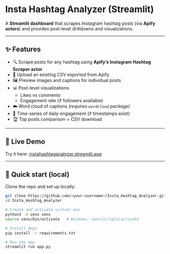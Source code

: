 # Insta Hashtag Analyzer (Streamlit)

A **Streamlit dashboard** that scrapes Instagram hashtag posts (via **Apify actors**) and provides post-level drilldowns and visualizations.

---

## ✨ Features
- 🔍 Scrape posts for any hashtag using **Apify’s Instagram Hashtag Scraper actor**  
- 📂 Upload an existing CSV exported from Apify  
- 🖼️ Preview images and captions for individual posts  
- 📊 Post-level visualizations:
  - Likes vs comments  
  - Engagement rate (if followers available)  
- ☁️ Word cloud of captions *(requires `wordcloud` package)*  
- 📆 Time-series of daily engagement (if timestamps exist)  
- 🏆 Top posts comparison + CSV download  

---

## 🚀 Live Demo
Try it here: [instahashtaganalyzer.streamlit.app](https://instahashtaganalyzer.streamlit.app/)

---

## 🧪 Quick start (local)

Clone the repo and set up locally:

```bash
git clone https://github.com/<your-username>/Insta_Hashtag_Analyzer.git
cd Insta_Hashtag_Analyzer

# Create and activate virtual env
python3 -m venv venv
source venv/bin/activate   # Windows: venv\Scripts\activate

# Install deps
pip install -r requirements.txt

# Run the app
streamlit run app.py

